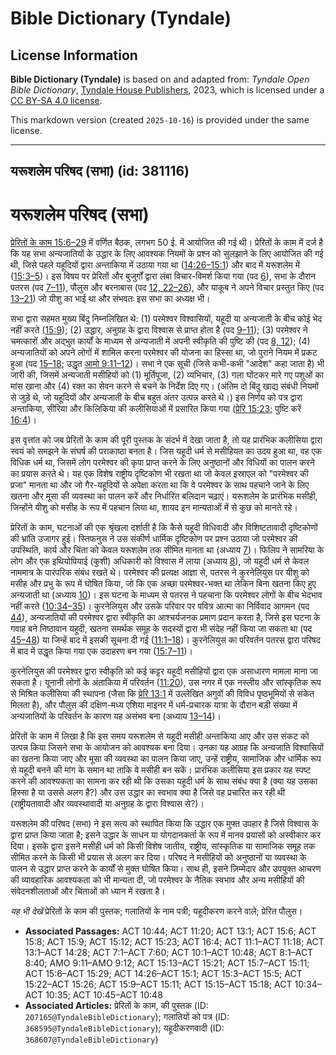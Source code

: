 # Bible Dictionary (Tyndale)

## License Information

**Bible Dictionary (Tyndale)** is based on and adapted from: _Tyndale Open Bible Dictionary_, [Tyndale House Publishers](https://tyndaleopenresources.com/), 2023, which is licensed under a [CC BY-SA 4.0 license](https://creativecommons.org/licenses/by-sa/4.0/legalcode.en).

This markdown version (created `2025-10-16`) is provided under the same license.



--------------------------------

## यरूशलेम परिषद (सभा) (id: 381116)

यरूशलेम परिषद (सभा)
===================

[प्रेरितों के काम 15:6–29](https://ref.ly/Acts15:6-Acts15:29) में वर्णित बैठक, लगभग 50 ई. में आयोजित की गई थी। प्रेरितों के काम में दर्ज है कि यह सभा अन्यजातियों के उद्धार के लिए आवश्यक नियमों के प्रश्न को सुलझाने के लिए आयोजित की गई थी, जिसे पहले यहूदियों द्वारा अन्ताकिया में उठाया गया था ([14:26–15:1](https://ref.ly/Acts14:26-Acts15:1)) और बाद में यरूशलेम में ([15:3–5](https://ref.ly/Acts15:3-Acts15:5))। इस विषय पर प्रेरितों और बुजुर्गों द्वारा लंबा विचार\-विमर्श किया गया (पद [6](https://ref.ly/Acts15:6)), सभा के दौरान पतरस (पद [7–11](https://ref.ly/Acts15:7-Acts15:11)), पौलुस और बरनाबास (पद [12, 22–26](https://ref.ly/Acts15:12,Acts15:22-Acts15:26)), और याकूब ने अपने विचार प्रस्तुत किए (पद [13–21](https://ref.ly/Acts15:13-Acts15:21)) जो यीशु का भाई था और संभवतः इस सभा का अध्यक्ष भी।

सभा द्वारा सहमत मुख्य बिंदु निम्नलिखित थे: (1\) परमेश्वर विश्वासियों, यहूदी या अन्यजाती के बीच कोई भेद नहीं करते ([15:9](https://ref.ly/Acts15:9)); (2\) उद्धार, अनुग्रह के द्वारा विश्वास से प्राप्त होता है (पद [9–11](https://ref.ly/Acts15:9-Acts15:11)); (3\) परमेश्वर ने चमत्कारों और अद्भुत कार्यों के माध्यम से अन्यजाती में अपनी स्वीकृति की पुष्टि की (पद [8, 12](https://ref.ly/Acts15:8,Acts15:12)); (4\) अन्यजातियों को अपने लोगों में शामिल करना परमेश्वर की योजना का हिस्सा था, जो पुराने नियम में प्रकट हुआ (पद [15–18](https://ref.ly/Acts15:15-Acts15:18); उद्धृत [आमो 9:11–12](https://ref.ly/Amos9:11-Amos9:12))। सभा ने एक सूची (जिसे कभी\-कभी "आदेश" कहा जाता है) भी जारी की, जिसमें अन्यजाती मसीहियों को (1\) मूर्तिपूजा, (2\) व्यभिचार, (3\) गला घोंटकर मारे गए पशुओं का मांस खाना और (4\) रक्त का सेवन करने से बचने के निर्देश दिए गए। (अंतिम दो बिंदु खाद्य संबंधी नियमों से जुड़े थे, जो यहूदियों और अन्यजाती के बीच बहुत अंतर उत्पन्न करते थे।) इस निर्णय को पत्र द्वारा अन्ताकिया, सीरिया और किलिकिया की कलीसियाओं में प्रसारित किया गया ([प्रेरि 15:23](https://ref.ly/Acts15:23); पुष्टि करें [16:4](https://ref.ly/Acts16:4))।

इस वृत्तांत को जब प्रेरितों के काम की पूरी पुस्तक के संदर्भ में देखा जाता है, तो यह प्रारंभिक कलीसिया द्वारा स्वयं को समझने के संघर्ष की पराकाष्ठा बनता है। जिस यहूदी धर्म से मसीहियत का उदय हुआ था, वह एक विधिक धर्म था, जिसमें लोग परमेश्वर की कृपा प्राप्त करने के लिए अनुष्ठानों और विधियों का पालन करने का प्रयास करते थे। यह एक विशेष राष्ट्रीय दृष्टिकोण भी रखता था जो केवल इस्राएल को "परमेश्वर की प्रजा" मानता था और जो गैर\-यहूदियों से अपेक्षा करता था कि वे परमेश्वर के साथ पहचाने जाने के लिए खतना और मूसा की व्यवस्था का पालन करें और निर्धारित बलिदान चढ़ाएं। यरूशलेम के प्रारंभिक मसीही, जिन्होंने यीशु को मसीह के रूप में पहचान लिया था, शायद इन मान्यताओं में से कुछ को मानते रहे।

प्रेरितों के काम, घटनाओं की एक श्रृंखला दर्शाती है कि कैसे यहूदी विधिवादी और विशिष्टतावादी दृष्टिकोणों की भ्रांति उजागर हुई। स्तिफनुस ने उस संकीर्ण धार्मिक दृष्टिकोण पर प्रश्न उठाया जो परमेश्वर की उपस्थिति, कार्य और चिंता को केवल यरूशलेम तक सीमित मानता था (अध्याय [7](https://ref.ly/Acts7:1-Acts7:60))। फिलिप ने सामरिया के लोग और एक इथियोपियाई (कुशी) अधिकारी को विश्वास में लाया (अध्याय [8](https://ref.ly/Acts8:1-Acts8:40)), जो यहूदी धर्म से केवल नाममात्र के पारंपरिक संबंध रखते थे। परमेश्वर की प्रत्यक्ष आज्ञा से, पतरस ने कुरनेलियुस पर यीशु को मसीह और प्रभु के रूप में घोषित किया, जो कि एक अच्छा परमेश्वर\-भक्त था लेकिन बिना खतना किए हुए अन्यजाती था (अध्याय [10](https://ref.ly/Acts10:1-Acts10:48))। इस घटना के माध्यम से पतरस ने पहचाना कि परमेश्वर लोगों के बीच भेदभाव नहीं करते ([10:34–35](https://ref.ly/Acts10:34-Acts10:35))। कुरनेलियुस और उसके परिवार पर पवित्र आत्मा का निर्विवाद आगमन (पद [44](https://ref.ly/Acts10:44)), अन्यजातियों की परमेश्वर द्वारा स्वीकृति का आश्चर्यजनक प्रमाण प्रदान करता है, जिसे इस घटना के गवाह बने निष्ठावान यहूदी, खतना समर्थक समूह के सदस्यों द्वारा भी संदेह नहीं किया जा सकता था (पद [45–48](https://ref.ly/Acts10:45-Acts10:48)) या जिन्हें बाद में इसकी सूचना दी गई ([11:1–18](https://ref.ly/Acts11:1-Acts11:18))। कुरनेलियुस का परिवर्तन पतरस द्वारा परिषद में बाद में उद्धृत किया गया एक उदाहरण बन गया ([15:7–11](https://ref.ly/Acts15:7-Acts15:11))।

कुरनेलियुस की परमेश्वर द्वारा स्वीकृति को कई कट्टर यहूदी मसीहियों द्वारा एक असाधारण मामला माना जा सकता है। यूनानी लोगों के अंताकिया में परिवर्तन ([11:20](https://ref.ly/Acts11:20)), उस नगर में एक नस्लीय और सांस्कृतिक रूप से मिश्रित कलीसिया की स्थापना (जैसा कि [प्रेरि 13:1](https://ref.ly/Acts13:1) में उल्लेखित अगुवों की विविध पृष्ठभूमियों से संकेत मिलता है), और पौलुस की दक्षिण\-मध्य एशिया माइनर में धर्म\-प्रचारक यात्रा के दौरान बड़ी संख्या में अन्यजातियों के परिवर्तन के कारण यह असंभव बना (अध्याय [13–14](https://ref.ly/Acts13:1-Acts14:28))।

प्रेरितों के काम में लिखा है कि इस समय यरूशलेम से यहूदी मसीही अन्ताकिया आए और उस संकट को उत्पन्न किया जिसने सभा के आयोजन को आवश्यक बना दिया। उनका यह आग्रह कि अन्यजाति विश्वासियों का खतना किया जाए और मूसा की व्यवस्था का पालन किया जाए, उन्हें राष्ट्रीय, सामाजिक और धार्मिक रूप से यहूदी बनने की मांग के समान था ताकि वे मसीही बन सकें। प्रारंभिक कलीसिया इस प्रकार यह स्पष्ट करने की आवश्यकता का सामना कर रही थी कि उसका यहूदी धर्म के साथ संबंध क्या है (क्या यह उसका हिस्सा है या उससे अलग है?) और उस उद्धार का स्वभाव क्या है जिसे वह प्रचारित कर रही थी (राष्ट्रीयतावादी और व्यवस्थावादी या अनुग्रह के द्वारा विश्वास से?)।

यरूशलेम की परिषद (सभा) ने इस सत्य को स्थापित किया कि उद्धार एक मुफ्त उपहार है जिसे विश्वास के द्वारा प्राप्त किया जाता है; इसने उद्धार के साधन या योगदानकर्ता के रूप में मानव प्रयासों को अस्वीकार कर दिया। इसके द्वारा इसने मसीही धर्म को किसी विशेष जातीय, राष्ट्रीय, सांस्कृतिक या सामाजिक समूह तक सीमित करने के किसी भी प्रयास से अलग कर दिया। परिषद ने मसीहियों को अनुष्ठानों या व्यवस्था के पालन से उद्धार प्राप्त करने के कार्यों से मुक्त घोषित किया। साथ ही, इसने ज़िम्मेदार और उपयुक्त आचरण की व्यावहारिक आवश्यकता को भी मान्यता दी, जो परमेश्वर के नैतिक स्वभाव और अन्य मसीहियों की संवेदनशीलताओं और चिंताओं को ध्यान में रखता है।

*यह भी देखें* प्रेरितों के काम की पुस्तक; गलातियों के नाम पत्री; यहूदीकरण करने वाले; प्रेरित पौलुस।

* **Associated Passages:** ACT 10:44; ACT 11:20; ACT 13:1; ACT 15:6; ACT 15:8; ACT 15:9; ACT 15:12; ACT 15:23; ACT 16:4; ACT 11:1–ACT 11:18; ACT 13:1–ACT 14:28; ACT 7:1–ACT 7:60; ACT 10:1–ACT 10:48; ACT 8:1–ACT 8:40; AMO 9:11–AMO 9:12; ACT 15:13–ACT 15:21; ACT 15:7–ACT 15:11; ACT 15:6–ACT 15:29; ACT 14:26–ACT 15:1; ACT 15:3–ACT 15:5; ACT 15:22–ACT 15:26; ACT 15:9–ACT 15:11; ACT 15:15–ACT 15:18; ACT 10:34–ACT 10:35; ACT 10:45–ACT 10:48
* **Associated Articles:** प्रेरितों के काम, की पुस्तक (ID: `207165@TyndaleBibleDictionary`); गलातियों को पत्र (ID: `368595@TyndaleBibleDictionary`); यहूदीकरणवादी (ID: `368607@TyndaleBibleDictionary`)

